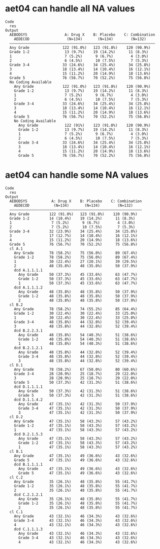 # aet04 can handle all NA values

    Code
      res
    Output
      AEBODSYS                 A: Drug X    B: Placebo    C: Combination
        AEDECOD                 (N=134)       (N=134)        (N=132)    
      ——————————————————————————————————————————————————————————————————
      Any Grade               122 (91.0%)   123 (91.8%)    120 (90.9%)  
      Grade 1-2                13 (9.7%)    19 (14.2%)      11 (8.3%)   
      1                        7 (5.2%)      9 (6.7%)        4 (3.0%)   
      2                        6 (4.5%)      10 (7.5%)       7 (5.3%)   
      Grade 3-4               33 (24.6%)    34 (25.4%)      34 (25.8%)  
      3                       18 (13.4%)    14 (10.4%)      16 (12.1%)  
      4                       15 (11.2%)    20 (14.9%)      18 (13.6%)  
      Grade 5                 76 (56.7%)    70 (52.2%)      75 (56.8%)  
      No Coding Available                                               
        Any Grade             122 (91.0%)   123 (91.8%)    120 (90.9%)  
        Grade 1-2              13 (9.7%)    19 (14.2%)      11 (8.3%)   
        1                      7 (5.2%)      9 (6.7%)        4 (3.0%)   
        2                      6 (4.5%)      10 (7.5%)       7 (5.3%)   
        Grade 3-4             33 (24.6%)    34 (25.4%)      34 (25.8%)  
        3                     18 (13.4%)    14 (10.4%)      16 (12.1%)  
        4                     15 (11.2%)    20 (14.9%)      18 (13.6%)  
        Grade 5               76 (56.7%)    70 (52.2%)      75 (56.8%)  
        No Coding Available                                             
          Any Grade            122 (91%)    123 (91.8%)    120 (90.9%)  
          Grade 1-2            13 (9.7%)    19 (14.2%)      11 (8.3%)   
          1                    7 (5.2%)      9 (6.7%)        4 (3.0%)   
          2                    6 (4.5%)      10 (7.5%)       7 (5.3%)   
          Grade 3-4           33 (24.6%)    34 (25.4%)      34 (25.8%)  
          3                   18 (13.4%)    14 (10.4%)      16 (12.1%)  
          4                   15 (11.2%)    20 (14.9%)      18 (13.6%)  
          Grade 5             76 (56.7%)    70 (52.2%)      75 (56.8%)  

# aet04 can handle some NA values

    Code
      res
    Output
      AEBODSYS           A: Drug X    B: Placebo    C: Combination
        AEDECOD           (N=134)       (N=134)        (N=132)    
      ————————————————————————————————————————————————————————————
      Any Grade         122 (91.0%)   123 (91.8%)    120 (90.9%)  
      Grade 1-2         14 (10.4%)    19 (14.2%)      11 (8.3%)   
      1                  7 (5.2%)      9 (6.7%)        4 (3.0%)   
      2                  7 (5.2%)      10 (7.5%)       7 (5.3%)   
      Grade 3-4         32 (23.9%)    34 (25.4%)      34 (25.8%)  
      3                 17 (12.7%)    14 (10.4%)      16 (12.1%)  
      4                 15 (11.2%)    20 (14.9%)      18 (13.6%)  
      Grade 5           76 (56.7%)    70 (52.2%)      75 (56.8%)  
      cl A.1                                                      
        Any Grade       78 (58.2%)    75 (56.0%)      89 (67.4%)  
        Grade 1-2       78 (58.2%)    75 (56.0%)      89 (67.4%)  
        1               30 (22.4%)    27 (20.1%)      39 (29.5%)  
        2               48 (35.8%)    48 (35.8%)      50 (37.9%)  
        dcd A.1.1.1.1                                             
          Any Grade     50 (37.3%)    45 (33.6%)      63 (47.7%)  
          Grade 1-2     50 (37.3%)    45 (33.6%)      63 (47.7%)  
          1             50 (37.3%)    45 (33.6%)      63 (47.7%)  
        dcd A.1.1.1.2                                             
          Any Grade     48 (35.8%)    48 (35.8%)      50 (37.9%)  
          Grade 1-2     48 (35.8%)    48 (35.8%)      50 (37.9%)  
          2             48 (35.8%)    48 (35.8%)      50 (37.9%)  
      cl B.2                                                      
        Any Grade       78 (58.2%)    74 (55.2%)      85 (64.4%)  
        Grade 1-2       30 (22.4%)    30 (22.4%)      33 (25.0%)  
        1               30 (22.4%)    30 (22.4%)      33 (25.0%)  
        Grade 3-4       48 (35.8%)    44 (32.8%)      52 (39.4%)  
        3               48 (35.8%)    44 (32.8%)      52 (39.4%)  
        dcd B.2.2.3.1                                             
          Any Grade     48 (35.8%)    54 (40.3%)      51 (38.6%)  
          Grade 1-2     48 (35.8%)    54 (40.3%)      51 (38.6%)  
          1             48 (35.8%)    54 (40.3%)      51 (38.6%)  
        dcd B.2.1.2.1                                             
          Any Grade     48 (35.8%)    44 (32.8%)      52 (39.4%)  
          Grade 3-4     48 (35.8%)    44 (32.8%)      52 (39.4%)  
          3             48 (35.8%)    44 (32.8%)      52 (39.4%)  
      cl D.1                                                      
        Any Grade       78 (58.2%)    67 (50.0%)      80 (60.6%)  
        Grade 3-4       28 (20.9%)    25 (18.7%)      29 (22.0%)  
        3               28 (20.9%)    25 (18.7%)      29 (22.0%)  
        Grade 5         50 (37.3%)    42 (31.3%)      51 (38.6%)  
        dcd D.1.1.1.1                                             
          Any Grade     50 (37.3%)    42 (31.3%)      51 (38.6%)  
          Grade 5       50 (37.3%)    42 (31.3%)      51 (38.6%)  
        dcd D.1.1.4.2                                             
          Any Grade     47 (35.1%)    42 (31.3%)      50 (37.9%)  
          Grade 3-4     47 (35.1%)    42 (31.3%)      50 (37.9%)  
          3             47 (35.1%)    42 (31.3%)      50 (37.9%)  
      cl D.2                                                      
        Any Grade       47 (35.1%)    58 (43.3%)      57 (43.2%)  
        Grade 1-2       47 (35.1%)    58 (43.3%)      57 (43.2%)  
        1               47 (35.1%)    58 (43.3%)      57 (43.2%)  
        dcd D.2.1.5.3                                             
          Any Grade     47 (35.1%)    58 (43.3%)      57 (43.2%)  
          Grade 1-2     47 (35.1%)    58 (43.3%)      57 (43.2%)  
          1             47 (35.1%)    58 (43.3%)      57 (43.2%)  
      cl B.1                                                      
        Any Grade       47 (35.1%)    49 (36.6%)      43 (32.6%)  
        Grade 5         47 (35.1%)    49 (36.6%)      43 (32.6%)  
        dcd B.1.1.1.1                                             
          Any Grade     47 (35.1%)    49 (36.6%)      43 (32.6%)  
          Grade 5       47 (35.1%)    49 (36.6%)      43 (32.6%)  
      cl C.2                                                      
        Any Grade       35 (26.1%)    48 (35.8%)      55 (41.7%)  
        Grade 1-2       35 (26.1%)    48 (35.8%)      55 (41.7%)  
        2               35 (26.1%)    48 (35.8%)      55 (41.7%)  
        dcd C.2.1.2.1                                             
          Any Grade     35 (26.1%)    48 (35.8%)      55 (41.7%)  
          Grade 1-2     35 (26.1%)    48 (35.8%)      55 (41.7%)  
          2             35 (26.1%)    48 (35.8%)      55 (41.7%)  
      cl C.1                                                      
        Any Grade       43 (32.1%)    46 (34.3%)      43 (32.6%)  
        Grade 3-4       43 (32.1%)    46 (34.3%)      43 (32.6%)  
        4               43 (32.1%)    46 (34.3%)      43 (32.6%)  
        dcd C.1.1.1.3                                             
          Any Grade     43 (32.1%)    46 (34.3%)      43 (32.6%)  
          Grade 3-4     43 (32.1%)    46 (34.3%)      43 (32.6%)  
          4             43 (32.1%)    46 (34.3%)      43 (32.6%)  

